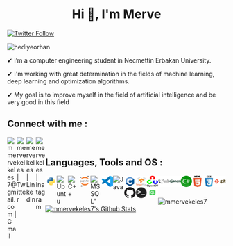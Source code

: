<h1 align="center">Hi 👋, I'm Merve</h1>

[![Twitter Follow](https://img.shields.io/twitter/follow/Mervekeles1907?color=1DA1F2&logo=twitter&style=for-the-badge)](https://twitter.com/intent/follow?original_referer=https%3A%2F%2Fgithub.com%2FMervekeles1907&screen_name=Mervekeles1907)

<p align="left"> <img src="https://komarev.com/ghpvc/?username=hediyeorhan" alt="hediyeorhan" /> </p>

✔   I’m a computer engineering student in Necmettin Erbakan University.

✔   I'm working with great determination in the fields of machine learning, deep learning and optimization algorithms.

✔   My goal is to improve myself in the field of artificial intelligence and be very good in this field


## Connect with me : 
[<img align="left" alt="mmervekeles7@gmail.com | Gmail" width="22px" src="https://cdn.jsdelivr.net/npm/simple-icons@v3/icons/gmail.svg"/>][gmail]
[<img align="left" alt="mervekeles | Twitter" width="22px" src="https://cdn.jsdelivr.net/npm/simple-icons@v3/icons/twitter.svg" />][twitter]
[<img align="left" alt="mervekeles | LinkedIn" width="22px" src="https://cdn.jsdelivr.net/npm/simple-icons@v3/icons/linkedin.svg"/>][linkedin]
[<img align="left" alt="mervekeles | Instagram" width="22px" src="https://cdn.jsdelivr.net/npm/simple-icons@v3/icons/instagram.svg"/>][instagram]

<br />

<h2> Languages, Tools and OS : </h2>
<img align="left" alt="Python" width="26px" src="https://raw.githubusercontent.com/github/explore/80688e429a7d4ef2fca1e82350fe8e3517d3494d/topics/python/python.png" />
<img align="left" alt="Ubuntu" width="26px" src="https://user-images.githubusercontent.com/59260491/211911800-f86da05a-0323-45d9-b7a5-6d44ced76dec.png" />
<img align="left" alt="C++" width="26px" src="https://user-images.githubusercontent.com/59260491/211913135-5e16cc4f-219c-4269-a8bf-97415e899ea7.png" />
<img align="left" alt="Jupyter Notebook" width="26px" src="https://raw.githubusercontent.com/github/explore/80688e429a7d4ef2fca1e82350fe8e3517d3494d/topics/jupyter-notebook/jupyter-notebook.png" />
<img align="left" alt=MSSQL" width="26px" src="https://user-images.githubusercontent.com/59260491/211912457-77793218-8193-4aad-8cd2-ae7580197231.png" />
<img align="left" alt="Visual Studio Code" width="26px" src="https://raw.githubusercontent.com/github/explore/80688e429a7d4ef2fca1e82350fe8e3517d3494d/topics/visual-studio-code/visual-studio-code.png" />
<img align="left" alt="Java" width="26px" src="https://user-images.githubusercontent.com/59260491/211912591-0341d15c-4aa6-4f7f-af37-e83fc0576d7e.png" />
<img align="left" alt="C" width="26px" src="https://raw.githubusercontent.com/github/explore/f3e22f0dca2be955676bc70d6214b95b13354ee8/topics/c/c.png" />
<img align="left" alt="Tensorflow" width="26px" src="https://raw.githubusercontent.com/github/explore/80688e429a7d4ef2fca1e82350fe8e3517d3494d/topics/tensorflow/tensorflow.png" />
<img align="left" alt="OpenCV" width="26px" src="https://raw.githubusercontent.com/github/explore/80688e429a7d4ef2fca1e82350fe8e3517d3494d/topics/opencv/opencv.png"/>
<img align="left" alt="Flask" width="26px" src="https://raw.githubusercontent.com/github/explore/80688e429a7d4ef2fca1e82350fe8e3517d3494d/topics/flask/flask.png" />
<img align="left" alt="Django" width="26px" src="https://raw.githubusercontent.com/github/explore/80688e429a7d4ef2fca1e82350fe8e3517d3494d/topics/django/django.png" />
<img align="left" alt="C#" width="26px" src="https://raw.githubusercontent.com/github/explore/80688e429a7d4ef2fca1e82350fe8e3517d3494d/topics/csharp/csharp.png" />
<img align="left" alt="HTML" width="26px" src="https://raw.githubusercontent.com/github/explore/80688e429a7d4ef2fca1e82350fe8e3517d3494d/topics/html/html.png" />
<img align="left" alt="CSS" width="26px" src="https://raw.githubusercontent.com/github/explore/80688e429a7d4ef2fca1e82350fe8e3517d3494d/topics/css/css.png" />
<img align="left" alt="Git" width="26px" src="https://raw.githubusercontent.com/github/explore/80688e429a7d4ef2fca1e82350fe8e3517d3494d/topics/git/git.png" />
<img align="left" alt="GitHub" width="26px" src="https://raw.githubusercontent.com/github/explore/78df643247d429f6cc873026c0622819ad797942/topics/github/github.png" />
<img align="left" alt="Terminal" width="26px" src="https://raw.githubusercontent.com/github/explore/80688e429a7d4ef2fca1e82350fe8e3517d3494d/topics/terminal/terminal.png" />
<img align="left" alt="Qt" width="26px" src="https://raw.githubusercontent.com/github/explore/80688e429a7d4ef2fca1e82350fe8e3517d3494d/topics/qt/qt.png" />


<br />
<br />

<br>
<img align="left" src="https://github-readme-stats.vercel.app/api/top-langs/?username=mmervekeles7&langs_count=10&layout=compact&hide=html" alt="mmervekeles7" />
  <br/>
    <a href="https://github.com/mmervekeles7/github-readme-stats"><img alt="mmervekeles7's Github Stats" 
       src="https://github-readme-stats.vercel.app/api?username=mmervekeles7&show_icons=true&count_private=true&theme=react&hide_border=true&bg_color=0D1117" />
    </a>
  <br/>



[twitter]: https://twitter.com/Mervekeles1907
[instagram]: https://www.instagram.com/mmervekeles7/
[linkedin]: https://www.linkedin.com/in/merve-kele%C5%9F-751a67226/
[gmail]: https://mail.google.com/mail/u/0/?tab=rm&ogbl#inbox?compose=CllgCJlGVQhpQQkjBhzZDghGWRDNZfwjZNFrvhBMVLJfVbVLCDqBCMZMWZnDmQSfGskDpbVwKwL




